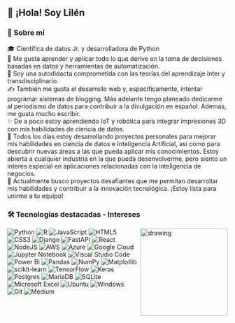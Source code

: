 ## 👋 ¡Hola! Soy Lilén

### 👩 Sobre mí

🎓 Científica de datos Jr. y desarrolladora de Python<br>
💞 Me gusta aprender y aplicar todo lo que derive en la toma de decisiones basadas en datos y herramientas de automatización.<br>
🔎 Soy una autodidacta comprometida con las teorías del aprendizaje inter y transdisciplinario.<br>
✍ También me gusta el desarrollo web y, específicamente, intentar programar sistemas de blogging. Más adelante tengo planeado dedicarme al periodismo de datos para contribuir a la divulgación en español. Además, me gusta mucho escribir.<br>
✨ De a poco estoy aprendiendo IoT y robótica para integrar impresiones 3D con mis habilidades de ciencia de datos.<br>
🤔 Todos los días estoy desarrollando proyectos personales para mejorar mis habilidades en ciencia de datos e Inteligencia Artificial, así como para descubrir nuevas áreas a las que pueda aplicar mis conocimientos. Estoy abierta a cualquier industria en la que pueda desenvolverme, pero siento un interés especial en aplicaciones relacionadas con la inteligencia de negocios.<br>
🤩 Actualmente busco proyectos desafiantes que me permitan desarrollar mis habilidades y contribuir a la innovación tecnológica. ¡Estoy lista para unirme a tu equipo!


### 🛠 Tecnologías destacadas - Intereses
<img src="https://media3.giphy.com/media/DPQDcZP8fhZPaYMkYH/giphy_s.gif?cid=790b761142db1f85e1d04acfe25e18bfb79468ed3c8ca91c&rid=giphy_s.gif&ct=s" alt="drawing" width="200" align="right"/>

![Python](https://img.shields.io/badge/python-3670A0?style=for-the-badge&logo=python&logoColor=ffdd54)
![R](https://img.shields.io/badge/r-%23276DC3.svg?style=for-the-badge&logo=r&logoColor=white)
![JavaScript](https://img.shields.io/badge/javascript-%23323330.svg?style=for-the-badge&logo=javascript&logoColor=%23F7DF1E)
![HTML5](https://img.shields.io/badge/html5-%23E34F26.svg?style=for-the-badge&logo=html5&logoColor=white)
![CSS3](https://img.shields.io/badge/css3-%231572B6.svg?style=for-the-badge&logo=css3&logoColor=white)
![Django](https://img.shields.io/badge/django-%23092E20.svg?style=for-the-badge&logo=django&logoColor=white)
![FastAPI](https://img.shields.io/badge/FastAPI-005571?style=for-the-badge&logo=fastapi)
![React](https://img.shields.io/badge/react-%2320232a.svg?style=for-the-badge&logo=react&logoColor=%2361DAFB)
![NodeJS](https://img.shields.io/badge/node.js-6DA55F?style=for-the-badge&logo=node.js&logoColor=white)
![AWS](https://img.shields.io/badge/AWS-%23FF9900.svg?style=for-the-badge&logo=amazon-aws&logoColor=white)
![Azure](https://img.shields.io/badge/azure-%230072C6.svg?style=for-the-badge&logo=microsoftazure&logoColor=white)
![Google Cloud](https://img.shields.io/badge/GoogleCloud-%234285F4.svg?style=for-the-badge&logo=google-cloud&logoColor=white)
![Jupyter Notebook](https://img.shields.io/badge/jupyter-%23FA0F00.svg?style=for-the-badge&logo=jupyter&logoColor=white)
![Visual Studio Code](https://img.shields.io/badge/Visual%20Studio%20Code-0078d7.svg?style=for-the-badge&logo=visual-studio-code&logoColor=white)
![Power Bi](https://img.shields.io/badge/power_bi-F2C811?style=for-the-badge&logo=powerbi&logoColor=black)
![Pandas](https://img.shields.io/badge/pandas-%23150458.svg?style=for-the-badge&logo=pandas&logoColor=white)
![NumPy](https://img.shields.io/badge/numpy-%23013243.svg?style=for-the-badge&logo=numpy&logoColor=white)
![Matplotlib](https://img.shields.io/badge/Matplotlib-%23ffffff.svg?style=for-the-badge&logo=Matplotlib&logoColor=black)
![scikit-learn](https://img.shields.io/badge/scikit--learn-%23F7931E.svg?style=for-the-badge&logo=scikit-learn&logoColor=white)
![TensorFlow](https://img.shields.io/badge/TensorFlow-%23FF6F00.svg?style=for-the-badge&logo=TensorFlow&logoColor=white)
![Keras](https://img.shields.io/badge/Keras-%23D00000.svg?style=for-the-badge&logo=Keras&logoColor=white)
![Postgres](https://img.shields.io/badge/postgres-%23316192.svg?style=for-the-badge&logo=postgresql&logoColor=white)
![MariaDB](https://img.shields.io/badge/MariaDB-003545?style=for-the-badge&logo=mariadb&logoColor=white)
![SQLite](https://img.shields.io/badge/sqlite-%2307405e.svg?style=for-the-badge&logo=sqlite&logoColor=white)
![Microsoft Excel](https://img.shields.io/badge/Microsoft_Excel-217346?style=for-the-badge&logo=microsoft-excel&logoColor=white)
![Ubuntu](https://img.shields.io/badge/Ubuntu-E95420?style=for-the-badge&logo=ubuntu&logoColor=white)
![Windows](https://img.shields.io/badge/Windows-0078D6?style=for-the-badge&logo=windows&logoColor=white)
![Git](https://img.shields.io/badge/git-%23F05033.svg?style=for-the-badge&logo=git&logoColor=white)
![Medium](https://img.shields.io/badge/Medium-12100E?style=for-the-badge&logo=medium&logoColor=white)

